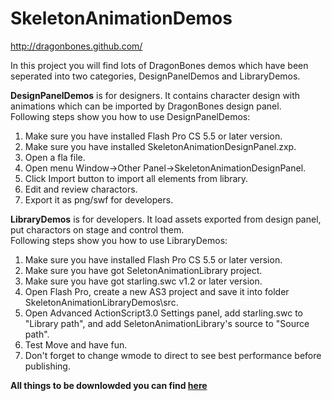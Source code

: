 SkeletonAnimationDemos
======================
http://dragonbones.github.com/ 

In this project you will find lots of DragonBones demos which have been seperated into two categories, DesignPanelDemos and LibraryDemos.

**DesignPanelDemos** is for designers. It contains character design with animations which can be imported by DragonBones design panel.  
Following steps show you how to use DesignPanelDemos:  
1. Make sure you have installed Flash Pro CS 5.5 or later version.  
2. Make sure you have installed SkeletonAnimationDesignPanel.zxp.  
3. Open a fla file.  
4. Open menu Window->Other Panel->SkeletonAnimationDesignPanel.  
5. Click Import button to import all elements from library.  
6. Edit and review charactors.  
7. Export it as png/swf for developers.  

**LibraryDemos** is for developers. It load assets exported from design panel, put charactors on stage and control them.  
Following steps show you how to use LibraryDemos:  
1. Make sure you have installed Flash Pro CS 5.5 or later version.  
2. Make sure you have got SeletonAnimationLibrary project.  
3. Make sure you have got starling.swc v1.2 or later version.  
4. Open Flash Pro, create a new AS3 project and save it into folder SkeletonAnimationLibraryDemos\src.  
5. Open Advanced ActionScript3.0 Settings panel, add starling.swc to "Library path", and add SeletonAnimationLibrary's source to "Source path".  
6. Test Move and have fun.  
7. Don't forget to change wmode to direct to see best performance before publishing.  

**All things to be downlowded you can find [here](http://dragonbones.github.com/download.html)**